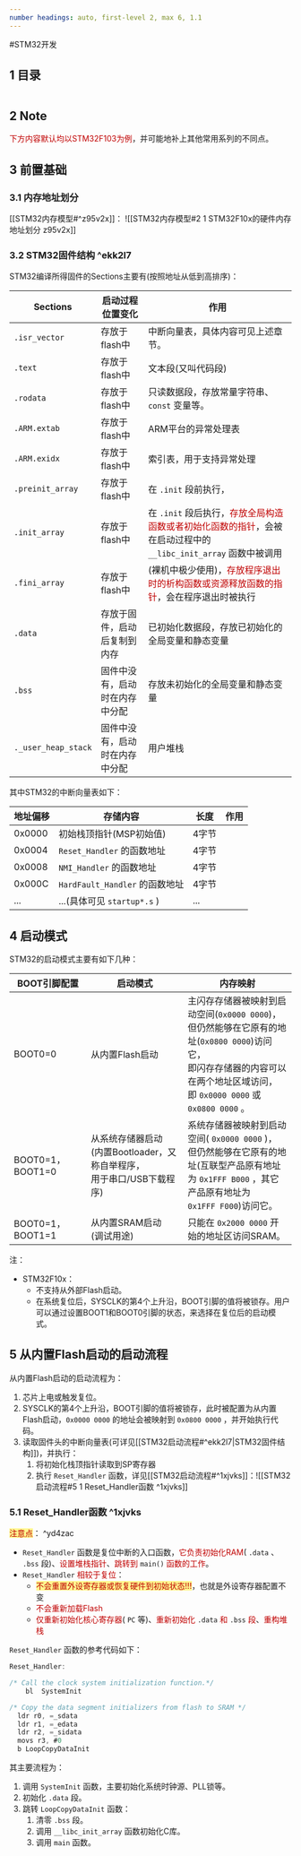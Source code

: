 ```yaml
---
number headings: auto, first-level 2, max 6, 1.1
---
```

#STM32开发 

## 1 目录

```toc
```

## 2 Note

<font color="#c00000">下方内容默认均以STM32F103为例</font>，并可能地补上其他常用系列的不同点。

## 3 前置基础

### 3.1 内存地址划分

[[STM32内存模型#^z95v2x]]：
![[STM32内存模型#2 1 STM32F10x的硬件内存地址划分 z95v2x]]

### 3.2 STM32固件结构 ^ekk2l7

STM32编译所得固件的Sections主要有(按照地址从低到高排序)：

| <center>Sections</center> | <center>启动过程位置变化</center> | <center>作用</center>                                                                                 |
| ------------------------- | ------------------------- | --------------------------------------------------------------------------------------------------- |
| `.isr_vector`             | 存放于flash中                 | 中断向量表，具体内容可见上述章节。                                                                                   |
| `.text`                   | 存放于flash中                 | 文本段(又叫代码段)                                                                                          |
| `.rodata`                 | 存放于flash中                 | 只读数据段，存放常量字符串、`const` 变量等。                                                                          |
| `.ARM.extab`              | 存放于flash中                 | ARM平台的异常处理表                                                                                         |
| `.ARM.exidx`              | 存放于flash中                 | 索引表，用于支持异常处理                                                                                        |
| `.preinit_array`          | 存放于flash中                 | 在 `.init` 段前执行，                                                                                     |
| `.init_array`             | 存放于flash中                 | 在 `.init` 段后执行，<font color="#c00000">存放全局构造函数或者初始化函数的指针</font>，会被在启动过程中的 `__libc_init_array` 函数中被调用 |
| `.fini_array`             | 存放于flash中                 | (裸机中极少使用)，<font color="#c00000">存放程序退出时的析构函数或资源释放函数的指针</font>，会在程序退出时被执行                            |
| `.data`                   | 存放于固件，启动后复制到内存            | 已初始化数据段，存放已初始化的全局变量和静态变量                                                                            |
| `.bss`                    | 固件中没有，启动时在内存中分配           | 存放未初始化的全局变量和静态变量                                                                                    |
| `._user_heap_stack`       | 固件中没有，启动时在内存中分配           | 用户堆栈                                                                                                |

其中STM32的中断向量表如下：

| 地址偏移   | <center>存储内容</center>     | <center>长度</center> | <center>作用</center> |
| ------ | ------------------------- | ------------------- | ------------------- |
| 0x0000 | 初始栈顶指针(MSP初始值)            | 4字节                 |                     |
| 0x0004 | `Reset_Handler` 的函数地址     | 4字节                 |                     |
| 0x0008 | `NMI_Handler` 的函数地址       | 4字节                 |                     |
| 0x000C | `HardFault_Handler` 的函数地址 | 4字节                 |                     |
| ...    | ...(具体可见 `startup*.s` )   | ...                 |                     |

## 4 启动模式

STM32的启动模式主要有如下几种：

| <center>BOOT引脚配置</center> | <center>启动模式</center>                              | <center>内存映射</center>                                                                                                           |
| ------------------------- | -------------------------------------------------- | ------------------------------------------------------------------------------------------------------------------------------- |
| BOOT0=0                   | 从内置Flash启动                                         | 主闪存存储器被映射到启动空间(`0x0000 0000`)，<br>但仍然能够在它原有的地址(`0x0800 0000`)访问它，<br>即闪存存储器的内容可以在两个地址区域访问，<br>即 `0x0000 0000` 或 `0x0800 0000` 。 |
| BOOT0=1，BOOT1=0           | 从系统存储器启动<br>(内置Bootloader，又称自举程序，<br>用于串口/USB下载程序) | 系统存储器被映射到启动空间( `0x0000 0000` )，<br>但仍然能够在它原有的地址(互联型产品原有地址<br>为 `0x1FFF B000` ，其它产品原有地址为<br>`0x1FFF F000`)访问它。                   |
| BOOT0=1，BOOT1=1           | 从内置SRAM启动<br>(调试用途)                                | 只能在 `0x2000 0000` 开始的地址区访问SRAM。                                                                                                 |

注：
- STM32F10x：
	- 不支持从外部Flash启动。
	- 在系统复位后，SYSCLK的第4个上升沿，BOOT引脚的值将被锁存。用户可以通过设置BOOT1和BOOT0引脚的状态，来选择在复位后的启动模式。

## 5 从内置Flash启动的启动流程

从内置Flash启动的启动流程为：
1. 芯片上电或触发复位。
2. SYSCLK的第4个上升沿，BOOT引脚的值将被锁存，此时被配置为从内置Flash启动，`0x0000 0000` 的地址会被映射到 `0x0800 0000` ，并开始执行代码。
3. 读取固件头的中断向量表(可详见[[STM32启动流程#^ekk2l7|STM32固件结构]])，并执行：
	1. 将初始化栈顶指针读取到SP寄存器
	2. 执行 `Reset_Handler` 函数，详见[[STM32启动流程#^1xjvks]]：![[STM32启动流程#5 1 Reset_Handler函数 ^1xjvks]]

### 5.1 Reset_Handler函数 ^1xjvks

<span style="background:#fff88f"><font color="#c00000">注意点</font></span>： ^yd4zac
- `Reset_Handler` 函数是复位中断的入口函数，<font color="#c00000">它负责初始化RAM</font>( `.data` 、 `.bss` 段)、<font color="#c00000">设置堆栈指针</font>、<font color="#c00000">跳转到</font> `main()` <font color="#c00000">函数的工作</font>。
- `Reset_Handler` <font color="#c00000">相较于复位</font>：
	- <span style="background:#fff88f"><font color="#c00000">不会重置外设寄存器或恢复硬件到初始状态!!!</font></span>，也就是外设寄存器配置不变
	- <font color="#c00000">不会重新加载Flash</font>
	- <font color="#c00000">仅重新初始化核心寄存器</font>( `PC` 等)、<font color="#c00000">重新初始化</font> `.data` <font color="#c00000">和</font> `.bss` <font color="#c00000">段</font>、<font color="#c00000">重构堆栈</font>

`Reset_Handler` 函数的参考代码如下：

```C
Reset_Handler:

/* Call the clock system initialization function.*/
    bl  SystemInit

/* Copy the data segment initializers from flash to SRAM */
  ldr r0, =_sdata
  ldr r1, =_edata
  ldr r2, =_sidata
  movs r3, #0
  b LoopCopyDataInit
```

其主要流程为：
1. 调用 `SystemInit` 函数，主要初始化系统时钟源、PLL锁等。
2. 初始化 `.data` 段。
3. 跳转 `LoopCopyDataInit` 函数：
   1. 清零 `.bss` 段。
   2. 调用 `__libc_init_array` 函数初始化C库。
   3. 调用 `main` 函数。

